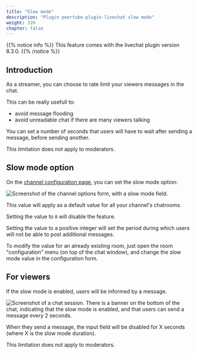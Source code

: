 ```yaml
---
title: "Slow mode"
description: "Plugin peertube-plugin-livechat slow mode"
weight: 320
chapter: false
---
```


{{% notice info %}}
This feature comes with the livechat plugin version 8.3.0.
{{% /notice %}}

## Introduction

As a streamer, you can choose to rate limit your viewers messages in the chat.

This can be really usefull to:

* avoid message flooding
* avoid unreadable chat if there are many viewers talking

You can set a number of seconds that users will have to wait after sending a message, before sending another.

This limitation does not apply to moderators.

## Slow mode option

On the [channel configuration page](/peertube-plugin-livechat/documentation/user/streamers/channel), you can set the slow mode option:

![Screenshot of the channel options form, with a slow mode field.](/peertube-plugin-livechat/images/slow_mode_channel_option.png?classes=shadow,border&height=400px "Channel configuration / Slow Mode")

This value will apply as a default value for all your channel's chatrooms.

Setting the value to `0` will disable the feature.

Setting the value to a positive integer will set the period during which users will not be able to post additional messages.

To modify the value for an already existing room, just open the room "configuration" menu (on top of the chat window), and change the slow mode value in the configuration form.

## For viewers

If the slow mode is enabled, users will be informed by a message.

![Screenshot of a chat session. There is a banner on the bottom of the chat, indicating that the slow mode is enabled, and that users can send a message every 2 seconds.](/peertube-plugin-livechat/images/slow_mode.png?classes=shadow,border&height=400px "Slow mode infobox")

When they send a message, the input field will be disabled for X seconds (where X is the slow mode duration).

This limitation does not apply to moderators.
